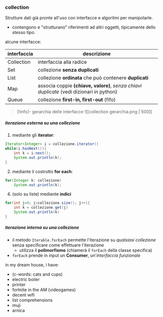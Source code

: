 ### collection
Strutture dati già pronte all'uso con interfacce e algoritmi per manipolarle.
- contengono e "strutturano" riferimenti ad altri oggetti, tipicamente dello stesso tipo.

alcune interfacce:

| interfaccia | descrizione                                                                              |
| ----------- | ---------------------------------------------------------------------------------------- |
| Collection  | interfaccia alla radice                                                                  |
| Set         | collezione **senza duplicati**                                                           |
| List        | collezione **ordinata** che può contenere **duplicati**                                  |
| Map         | associa coppie **(chiave, valore)**, *senza chiavi duplicate* (vedi dizionari in python) |
| Queue       | collezione **first-in, first-out** (fifo)                                                |
>[!info]- gerarchia delle interfacce
>![[collection gerarchia.png | 500]]

##### iterazione esterna su una collezione
1) mediante gli **iterator**:
```java
Iterator<Integer> i = collezione.iterator()
while(i.hasNext()){
	int k = i.next();
	System.out.println(k);
}
```
2) mediante il costrutto **for each**:
```java
for(Integer k: collezione)
	System.out.println(k);
```
4) (solo su liste) mediante **indici** 
```java
for(int j=0; j<collezione.size(); j++){
	int k = collezione.get(j)
	System.out.println(k)
}
```
##### iterazione interna su una collezione
- il metodo `Iterable.forEach` permette l'iterazione su *qualsiasi collezione* senza specificare come effettuare l'iterazione
	- utilizza il **polimorfismo** (chiamerà il `forEach` della classe specifica)
- `forEach` prende in input un **Consumer**, un'*interfaccia funzionale*


in my dream house, i have:
- (c-words: cats and cups)
- electric boiler
- printer 
- fortnite in the AM (videogames)
- decent wifi
- list comprehensions
- muji
- arnica

